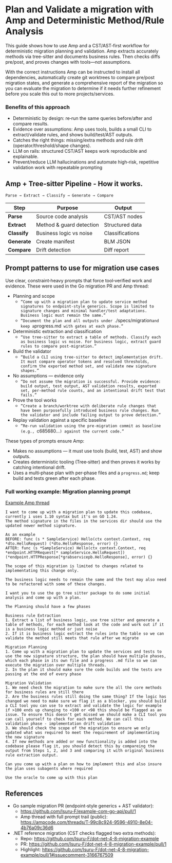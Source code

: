 # Plan and Validate a migration with Amp and Deterministic Method/Rule Analysis

This guide shows how to use Amp and a CST/AST‑first workflow for deterministic migration planning and validation. Amp extracts accurately methods via tree-sitter and documents business rules. Then checks diffs pre/post, and proves changes with tools—not assumptions. 

With the correct instructions Amp can be instructed to install all dependencies, automatically create git worktrees to compare pre/post migration states, and generate a comprehensive report of the migration so you can evaluate the migration to determine if it needs further refinement before you scale this out to more projects/services.

### Benefits of this approach
- Deterministic by design: re‑run the same queries before/after and compare results.
- Evidence over assumptions: Amp uses tools, builds a small CLI to extract/validate rules, and shows build/test/AST outputs.
- Catches the right things: missing/extra methods and rule drift (operator/threshold/shape changes).
- LLM on rails: structured CST/AST keeps work reproducible and explainable.
- Prevent/reduce LLM hallucinations and automate high‑risk, repetitive validation work with repeatable prompting


## Amp + Tree-sitter Pipeline - How it works.

```
Parse → Extract → Classify → Generate → Compare
```

| Step | Purpose | Output |
|------|---------|--------|
| **Parse** | Source code analysis | CST/AST nodes |
| **Extract** | Method & guard detection | Structured data |
| **Classify** | Business logic vs noise | Classifications |
| **Generate** | Create manifest | BLM JSON |
| **Compare** | Drift detection | Diff report |


## Prompt patterns to use for migration use cases

Use clear, constraint‑heavy prompts that force tool‑verified work and evidence. These were used in the Go migration PR and Amp thread:

- Planning and scope
  - `“Come up with a migration plan to update service method signatures to endpoint‑style generics. Scope is limited to signature changes and minimal handler/test adaptations. Business logic must remain the same.”`
  - `“Document the plan and all outputs under `./specs/migration` and keep a `progress.md` with gates at each phase.”`
- Deterministic extraction and classification
  - `“Use tree‑sitter to extract a table of methods. Classify each as business logic vs noise. For business logic, extract guard rules to compare post‑migration.”`
- Build the validator
  - `“Build a CLI using tree‑sitter to detect implementation drift. It must compare operator tokens and resolved thresholds, confirm the exported method set, and validate new signature shapes.”`
- No assumptions — evidence only
  - `“Do not assume the migration is successful. Provide evidence: build output, test output, AST validation results, exported set, per‑method rule counts, and an intentional drift test that fails.”`
- Prove the tool works
  - `“Create a branch/worktree with deliberate rule changes that have been purposefully introduced business rule changes. Run the validator and include failing output to prove detection.”`
- Replay validation against a specific baseline
  - `“Re‑run validation using the pre‑migration commit as baseline (e.g., `c685680…`) against the current code.”`

These types of prompts ensure Amp:

- Makes no assumptions — it must use tools (build, test, AST) and show outputs.
- Creates deterministic tooling (Tree‑sitter) and then proves it works by catching intentional drift.
- Uses a multi‑phase plan with per‑phase files and a `progress.md`; keep build and tests green after each phase.


### Full working example: Migration planning prompt 

[Example Amp thread](https://ampcode.com/threads/T-99c8c924-9596-4910-8e04-4b76a09c36d6)

```text
I want to come up with a migration plan to update this codebase, currently i uses 1.10 syntax but it's on GO 1.24. 
The method signature in the files in the services dir should use the updated newer method signature.

As an example 
BEFORE: func (s * SampleService) Hello(ctx context.Context, req *dto.HelloRequest) (*dto.HelloResponse, error) {} 
AFTER: func (s *SampleService) Hello(ctx context.Context, req *endpoint.HTTPRequest[* sampleService.HelloRequest]) (*endpoint.HTTPResponse[*grabservicepb.HelloResponse], error) {} 

The scope of this migration is limited to changes related to implementating this change only. 

The business logic needs to remain the same and the test may also need to be refactored with some of these changes. 

I want you to use the go tree sitter package to do some initial analysis and come up with a plan. 

The Planning should have a few phases 

Business rule Extraction 
1. Extract a list of business logic, use tree sitter and generate a table of methods, for each method look at the code and work out if it is a business logic method or just noise
2. If it is business logic extract the rules into the table so we can validate the method still meets that rule after we migrate 

Migration Planning 
1. Come up with a migration plan to update the services and tests to use the new signature structure, the plan should have multiple phases, which each phase in its own file and a progress .md file so we can execute the migration over multiple threads. 
2. In the plan it should make sure the code builds and the tests are passing at the end of every phase 

Migration Validation 
1. We need check the migration to make sure the all the core methods for business rules are still there 
2. Are the business rules still doing the same thing? If the logic has changed we need to make sure we flag it as a blocker, you should build a CLI tool you can use to extract and validate the logic for example if >100 ends up changing to <100 or <98 this should be flagged as an issue. To ensure this doesn't get missed we should make a CLI tool you can call yourself to check for each method. We can call this validation phase - implementation drift validation 
3. We should check the scope of the migration to ensure we only updated what was required to meet the requirement of implementating the new signature 
4. If new methods are added or new functionality is added into the codebase please flag it, you should detect this by compareing the output from Steps 1, 2, and 3 and comparing it with original business rule extraction output. 

Can you come up with a plan on how to implement this and also insure the plan uses subagents where required 

Use the oracle to come up with this plan
```

## References

- Go sample migration PR (endpoint‑style generics + AST validator):
  - https://github.com/Isuru-F/example-com-go-api/pull/1
  - Amp thread with full prompt trail (public): https://ampcode.com/threads/T-99c8c924-9596-4910-8e04-4b76a09c36d6
- .NET reference migration (CST checks flagged two extra methods):
  - Repo: https://github.com/Isuru-F/dot-net-4-8-migration-example
  - PR: https://github.com/Isuru-F/dot-net-4-8-migration-example/pull/1
  - Highlight: https://github.com/Isuru-F/dot-net-4-8-migration-example/pull/1#issuecomment-3166767509
